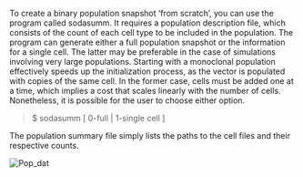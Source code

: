 To create a binary population snapshot ‘from scratch’, you can use the program called sodasumm. It requires a population description file, which consists of the count of each cell type to be included in the population. The program can generate either a full population snapshot or the information for a single cell. The latter may be preferable in the case of simulations involving very large populations. Starting with a monoclonal population effectively speeds up the initialization process, as the vector is populated with copies of the same cell. In the former case, cells must be added one at a time, which implies a cost that scales linearly with the number of cells. Nonetheless, it is possible for the user to choose either option.

> $ sodasumm <population summary> [ 0-full | 1-single cell ]

The population summary file simply lists the paths to the cell files and their respective counts.

![Pop_dat](https://user-images.githubusercontent.com/29554043/28380453-61b90df2-6c85-11e7-881a-e964445f068c.png)

